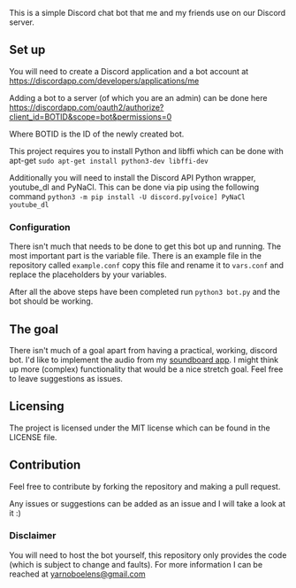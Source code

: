 This is a simple Discord chat bot that me and my friends use on our Discord server.

## Set up

You will need to create a Discord application and a bot account at https://discordapp.com/developers/applications/me

Adding a bot to a server (of which you are an admin) can be done here https://discordapp.com/oauth2/authorize?client_id=BOTID&scope=bot&permissions=0

Where BOTID is the ID of the newly created bot.

This project requires you to install Python and libffi which can be done with apt-get ```sudo apt-get install python3-dev libffi-dev```

Additionally you will need to install the Discord API Python wrapper, youtube_dl and PyNaCl. This can be done via pip using the following command ```python3 -m pip install -U discord.py[voice] PyNaCl youtube_dl```

### Configuration

There isn't much that needs to be done to get this bot up and running. The most important part is the variable file. There is an example file in the repository called ```example.conf``` copy this file and rename it to ```vars.conf``` and replace the placeholders by your variables.

After all the above steps have been completed run ```python3 bot.py``` and the bot should be working.

## The goal

There isn't much of a goal apart from having a practical, working, discord bot. I'd like to implement the audio from my [soundboard app](https://github.com/yarwest/SoundBoard). I might think up more (complex) functionality that would be a nice stretch goal. Feel free to leave suggestions as issues.

## Licensing

The project is licensed under the MIT license which can be found in the LICENSE file.

## Contribution

Feel free to contribute by forking the repository and making a pull request.

Any issues or suggestions can be added as an issue and I will take a look at it :)

### Disclaimer

You will need to host the bot yourself, this repository only provides the code (which is subject to change and faults). For more information I can be reached at yarnoboelens@gmail.com
